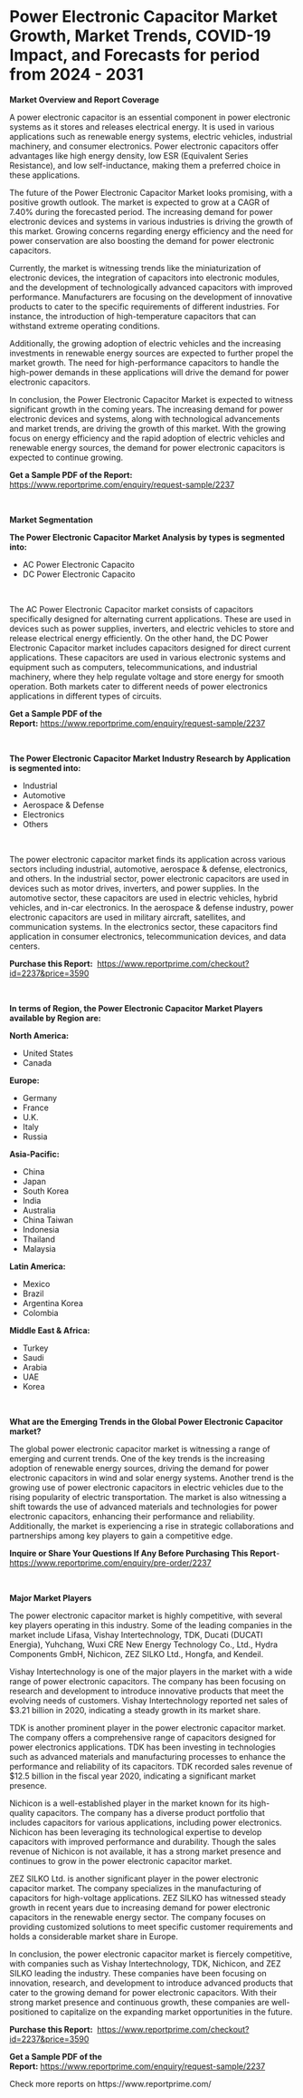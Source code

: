 <p><h1>Power Electronic Capacitor Market Growth, Market Trends, COVID-19 Impact, and Forecasts for period from 2024 - 2031</h1></p><p><strong>Market Overview and Report Coverage</strong></p>
<p><p>A power electronic capacitor is an essential component in power electronic systems as it stores and releases electrical energy. It is used in various applications such as renewable energy systems, electric vehicles, industrial machinery, and consumer electronics. Power electronic capacitors offer advantages like high energy density, low ESR (Equivalent Series Resistance), and low self-inductance, making them a preferred choice in these applications.</p><p>The future of the Power Electronic Capacitor Market looks promising, with a positive growth outlook. The market is expected to grow at a CAGR of 7.40% during the forecasted period. The increasing demand for power electronic devices and systems in various industries is driving the growth of this market. Growing concerns regarding energy efficiency and the need for power conservation are also boosting the demand for power electronic capacitors.</p><p>Currently, the market is witnessing trends like the miniaturization of electronic devices, the integration of capacitors into electronic modules, and the development of technologically advanced capacitors with improved performance. Manufacturers are focusing on the development of innovative products to cater to the specific requirements of different industries. For instance, the introduction of high-temperature capacitors that can withstand extreme operating conditions.</p><p>Additionally, the growing adoption of electric vehicles and the increasing investments in renewable energy sources are expected to further propel the market growth. The need for high-performance capacitors to handle the high-power demands in these applications will drive the demand for power electronic capacitors.</p><p>In conclusion, the Power Electronic Capacitor Market is expected to witness significant growth in the coming years. The increasing demand for power electronic devices and systems, along with technological advancements and market trends, are driving the growth of this market. With the growing focus on energy efficiency and the rapid adoption of electric vehicles and renewable energy sources, the demand for power electronic capacitors is expected to continue growing.</p></p>
<p><strong>Get a Sample PDF of the Report:</strong> <a href="https://www.reportprime.com/enquiry/request-sample/2237">https://www.reportprime.com/enquiry/request-sample/2237</a></p>
<p>&nbsp;</p>
<p><strong>Market Segmentation</strong></p>
<p><strong>The Power Electronic Capacitor Market Analysis by types is segmented into:</strong></p>
<p><ul><li>AC Power Electronic Capacito</li><li>DC Power Electronic Capacito</li></ul></p>
<p>&nbsp;</p>
<p><p>The AC Power Electronic Capacitor market consists of capacitors specifically designed for alternating current applications. These are used in devices such as power supplies, inverters, and electric vehicles to store and release electrical energy efficiently. On the other hand, the DC Power Electronic Capacitor market includes capacitors designed for direct current applications. These capacitors are used in various electronic systems and equipment such as computers, telecommunications, and industrial machinery, where they help regulate voltage and store energy for smooth operation. Both markets cater to different needs of power electronics applications in different types of circuits.</p></p>
<p><strong>Get a Sample PDF of the Report:</strong>&nbsp;<a href="https://www.reportprime.com/enquiry/request-sample/2237">https://www.reportprime.com/enquiry/request-sample/2237</a></p>
<p>&nbsp;</p>
<p><strong>The Power Electronic Capacitor Market Industry Research by Application is segmented into:</strong></p>
<p><ul><li>Industrial</li><li>Automotive</li><li>Aerospace & Defense</li><li>Electronics</li><li>Others</li></ul></p>
<p>&nbsp;</p>
<p><p>The power electronic capacitor market finds its application across various sectors including industrial, automotive, aerospace & defense, electronics, and others. In the industrial sector, power electronic capacitors are used in devices such as motor drives, inverters, and power supplies. In the automotive sector, these capacitors are used in electric vehicles, hybrid vehicles, and in-car electronics. In the aerospace & defense industry, power electronic capacitors are used in military aircraft, satellites, and communication systems. In the electronics sector, these capacitors find application in consumer electronics, telecommunication devices, and data centers.</p></p>
<p><strong>Purchase this Report:</strong>&nbsp; <a href="https://www.reportprime.com/checkout?id=2237&price=3590">https://www.reportprime.com/checkout?id=2237&price=3590</a></p>
<p>&nbsp;</p>
<p><strong>In terms of Region, the Power Electronic Capacitor Market Players available by Region are:</strong></p>
<p>
    <p> <strong> North America: </strong>
        <ul>
            <li>United States</li>
            <li>Canada</li>
        </ul>
        </p> 
    <p> <strong> Europe: </strong>
        <ul>
            <li>Germany</li>
            <li>France</li>
            <li>U.K.</li>
            <li>Italy</li>
            <li>Russia</li>
        </ul>
        </p> 
    <p> <strong> Asia-Pacific: </strong>
        <ul>
            <li>China</li>
            <li>Japan</li>
            <li>South Korea</li>
            <li>India</li>
            <li>Australia</li>
            <li>China Taiwan</li>
            <li>Indonesia</li>
            <li>Thailand</li>
            <li>Malaysia</li>
        </ul>
        </p> 
    <p> <strong> Latin America: </strong>
        <ul>
            <li>Mexico</li>
            <li>Brazil</li>
            <li>Argentina Korea</li>
            <li>Colombia</li>
        </ul>
        </p> 
    <p> <strong> Middle East & Africa: </strong>
        <ul>
            <li>Turkey</li>
            <li>Saudi</li>
            <li>Arabia</li>
            <li>UAE</li>
            <li>Korea</li>
        </ul>
    </p>
    </p>
<p>&nbsp;</p>
<p><strong>What are the Emerging Trends in the Global Power Electronic Capacitor market?</strong></p>
<p><p>The global power electronic capacitor market is witnessing a range of emerging and current trends. One of the key trends is the increasing adoption of renewable energy sources, driving the demand for power electronic capacitors in wind and solar energy systems. Another trend is the growing use of power electronic capacitors in electric vehicles due to the rising popularity of electric transportation. The market is also witnessing a shift towards the use of advanced materials and technologies for power electronic capacitors, enhancing their performance and reliability. Additionally, the market is experiencing a rise in strategic collaborations and partnerships among key players to gain a competitive edge.</p></p>
<p><strong>Inquire or Share Your Questions If Any Before Purchasing This Report</strong>- <a href="https://www.reportprime.com/enquiry/pre-order/2237">https://www.reportprime.com/enquiry/pre-order/2237</a></p>
<p>&nbsp;</p>
<p><strong>Major Market Players</strong></p>
<p><p>The power electronic capacitor market is highly competitive, with several key players operating in this industry. Some of the leading companies in the market include Lifasa, Vishay Intertechnology, TDK, Ducati (DUCATI Energia), Yuhchang, Wuxi CRE New Energy Technology Co., Ltd., Hydra Components GmbH, Nichicon, ZEZ SILKO Ltd., Hongfa, and Kendeil. </p><p>Vishay Intertechnology is one of the major players in the market with a wide range of power electronic capacitors. The company has been focusing on research and development to introduce innovative products that meet the evolving needs of customers. Vishay Intertechnology reported net sales of $3.21 billion in 2020, indicating a steady growth in its market share.</p><p>TDK is another prominent player in the power electronic capacitor market. The company offers a comprehensive range of capacitors designed for power electronics applications. TDK has been investing in technologies such as advanced materials and manufacturing processes to enhance the performance and reliability of its capacitors. TDK recorded sales revenue of $12.5 billion in the fiscal year 2020, indicating a significant market presence.</p><p>Nichicon is a well-established player in the market known for its high-quality capacitors. The company has a diverse product portfolio that includes capacitors for various applications, including power electronics. Nichicon has been leveraging its technological expertise to develop capacitors with improved performance and durability. Though the sales revenue of Nichicon is not available, it has a strong market presence and continues to grow in the power electronic capacitor market.</p><p>ZEZ SILKO Ltd. is another significant player in the power electronic capacitor market. The company specializes in the manufacturing of capacitors for high-voltage applications. ZEZ SILKO has witnessed steady growth in recent years due to increasing demand for power electronic capacitors in the renewable energy sector. The company focuses on providing customized solutions to meet specific customer requirements and holds a considerable market share in Europe.</p><p>In conclusion, the power electronic capacitor market is fiercely competitive, with companies such as Vishay Intertechnology, TDK, Nichicon, and ZEZ SILKO leading the industry. These companies have been focusing on innovation, research, and development to introduce advanced products that cater to the growing demand for power electronic capacitors. With their strong market presence and continuous growth, these companies are well-positioned to capitalize on the expanding market opportunities in the future.</p></p>
<p><strong>Purchase this Report:</strong>&nbsp;&nbsp;<a href="https://www.reportprime.com/checkout?id=2237&price=3590">https://www.reportprime.com/checkout?id=2237&price=3590</a></p>
<p></p>
<p><strong>Get a Sample PDF of the Report:</strong>&nbsp;<a href="https://www.reportprime.com/enquiry/request-sample/2237">https://www.reportprime.com/enquiry/request-sample/2237</a></p>
<p>Check more reports on https://www.reportprime.com/</p>